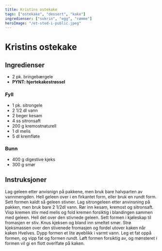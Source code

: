 ```yaml
---
title: Kristins ostekake
tags: ["ostekake", "dessert", "kake"]
ingredienser: ["sukrin", "egg", "rømme"]
heroImage: "/et-sted-i-public.jpeg"
---
```


# Kristins ostekake

## Ingredienser

- 2 pk. bringebærgele
- **PYNT: hjertekakestrøssel**

### Fyll

- 1 pk. sitrongele
- 2 1/2 dl vann
- 2 beger kesam
- 4 ss sitronsaft
- 200 g kremostnaturell
- 1 dl melis
- 5 dl kremfløte

### Bunn

- 400 g digestive kjeks
- 300 g smør

## Instruksjoner

Lag geleen etter anvisnign på pakkene, men bruk bare halvparten av vannmengden. Hell geleen over i en firkantet form, eller bruk en rundt form. Sett formen kaldt så geleen stivner. Lag sitrongeleen etter anvinsning på pakken, men bruk bare 2 1/2dl vann. Rør inn kesam, kremost og sitronsaft. Visp kremen stiv med melis og fold kremen forsiktig i blandingen sammen med geleen. Hell det over den stivnede geleen. Sett formen i kjøleskap til fromasjen er stiv. Knus kjeksen og bland inn smeltet smør. Strø kjeksmassen over den stivenede fromasjen og fordel utover kaken når kaken Hvelves. Dypp formen et lite øyeblikk i varmt vann. Leg et fat oppå formen, og vipp fat og formen rundt. Løft formen forsiktig av, og mønsteret i formen vil gi en flott overlfate på kaken.

